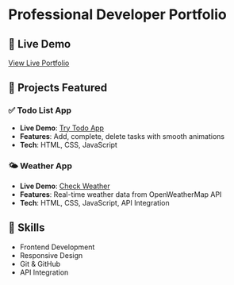 # Professional Developer Portfolio

## 🚀 Live Demo
[View Live Portfolio](https://sugary55.github.io/developer-portfolio-)

## 📁 Projects Featured

### ✅ Todo List App
- **Live Demo**: [Try Todo App](https://sugary55.github.io/todo-app)
- **Features**: Add, complete, delete tasks with smooth animations
- **Tech**: HTML, CSS, JavaScript

### 🌤️ Weather App  
- **Live Demo**: [Check Weather](https://sugary55.github.io/weather-app)
- **Features**: Real-time weather data from OpenWeatherMap API
- **Tech**: HTML, CSS, JavaScript, API Integration

## 💼 Skills
- Frontend Development
- Responsive Design
- Git & GitHub
- API Integration
